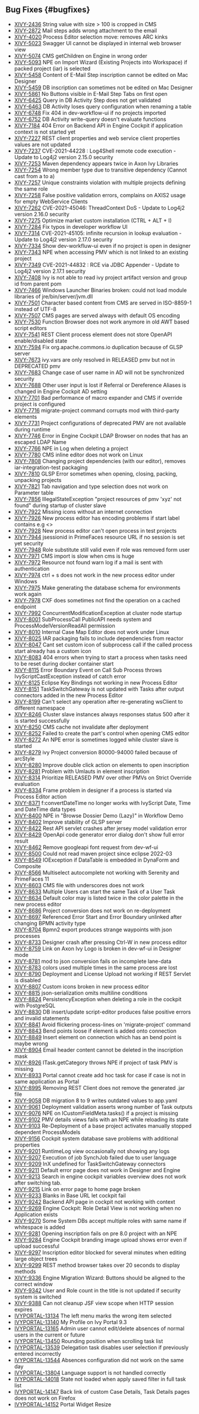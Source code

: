 ## Bug Fixes {#bugfixes}

* [XIVY-2436](https://axonivy.atlassian.net/browse/XIVY-2436) String value with size > 100 is cropped in CMS 
* [XIVY-2872](https://axonivy.atlassian.net/browse/XIVY-2872) Mail steps adds wrong attachment to the email 
* [XIVY-4020](https://axonivy.atlassian.net/browse/XIVY-4020) Process Editor selection move: removes ARC kinks 
* [XIVY-5023](https://axonivy.atlassian.net/browse/XIVY-5023) Swagger UI cannot be displayed in internal web browser view 
* [XIVY-5074](https://axonivy.atlassian.net/browse/XIVY-5074) CMS getChildren on Engine in wrong order 
* [XIVY-5093](https://axonivy.atlassian.net/browse/XIVY-5093) NPE on Import Wizard (Existing Projects into Workspace) if packed project (iar) is selected 
* [XIVY-5458](https://axonivy.atlassian.net/browse/XIVY-5458) Content of E-Mail Step inscription cannot be edited on Mac Designer 
* [XIVY-5459](https://axonivy.atlassian.net/browse/XIVY-5459) DB inscription can sometimes not be edited on Mac Designer 
* [XIVY-5861](https://axonivy.atlassian.net/browse/XIVY-5861) No Buttons visible in E-Mail Step Tabs on first open 
* [XIVY-6425](https://axonivy.atlassian.net/browse/XIVY-6425) Query in DB Activity Step does not get validated 
* [XIVY-6463](https://axonivy.atlassian.net/browse/XIVY-6463) DB Activity loses query configuration when renaming a table 
* [XIVY-6748](https://axonivy.atlassian.net/browse/XIVY-6748) Fix 404 in dev-workflow-ui if no projects imported 
* [XIVY-6752](https://axonivy.atlassian.net/browse/XIVY-6752) DB Activity write-query doesn't evaluate functions 
* [XIVY-7184](https://axonivy.atlassian.net/browse/XIVY-7184) 404 Error on Backend API in Engine Cockpit if application context is not started yet 
* [XIVY-7227](https://axonivy.atlassian.net/browse/XIVY-7227) REST client properties and web service client properties values are not updated 
* [XIVY-7237](https://axonivy.atlassian.net/browse/XIVY-7237) CVE-2021-44228 : Log4Shell remote code execution - Update to Log4j2 version 2.15.0 <span class="badge badge-pill badge-success">security</span>
* [XIVY-7253](https://axonivy.atlassian.net/browse/XIVY-7253) Maven dependency appears twice in Axon Ivy Libraries 
* [XIVY-7254](https://axonivy.atlassian.net/browse/XIVY-7254) Wrong member type due to transitive dependency (Cannot cast from a to a) 
* [XIVY-7257](https://axonivy.atlassian.net/browse/XIVY-7257) Unique constraints violation with multiple projects defining the same role 
* [XIVY-7258](https://axonivy.atlassian.net/browse/XIVY-7258) False positive validation errors, complains on AXIS2 usage for empty WebService Clients 
* [XIVY-7262](https://axonivy.atlassian.net/browse/XIVY-7262) CVE-2021-45046: ThreadContext DoS - Update to Log4j2 version 2.16.0 <span class="badge badge-pill badge-success">security</span>
* [XIVY-7275](https://axonivy.atlassian.net/browse/XIVY-7275) Optimize market custom installation (CTRL + ALT + I) 
* [XIVY-7284](https://axonivy.atlassian.net/browse/XIVY-7284) Fix typos in developer workflow UI 
* [XIVY-7314](https://axonivy.atlassian.net/browse/XIVY-7314) CVE-2021-45105: infinite recursion in lookup evaluation - Update to Log4j2 version 2.17.0 <span class="badge badge-pill badge-success">security</span>
* [XIVY-7334](https://axonivy.atlassian.net/browse/XIVY-7334) Show dev-workfluw-ui even if no project is open in designer 
* [XIVY-7343](https://axonivy.atlassian.net/browse/XIVY-7343) NPE when accessing PMV which is not linked to an existing project 
* [XIVY-7349](https://axonivy.atlassian.net/browse/XIVY-7349) CVE-2021-44832 : RCE via JDBC Appender - Update to Log4j2 version 2.17.1 <span class="badge badge-pill badge-success">security</span>
* [XIVY-7408](https://axonivy.atlassian.net/browse/XIVY-7408) Ivy is not able to read ivy project artifact version and group id from parent pom 
* [XIVY-7466](https://axonivy.atlassian.net/browse/XIVY-7466) Windows Launcher Binaries broken: could not load module libraries of jre/bin/server/jvm.dll 
* [XIVY-7501](https://axonivy.atlassian.net/browse/XIVY-7501) Character based content from CMS are served in ISO-8859-1 instead of UTF-8 
* [XIVY-7507](https://axonivy.atlassian.net/browse/XIVY-7507) CMS pages are served always with default OS encoding 
* [XIVY-7530](https://axonivy.atlassian.net/browse/XIVY-7530) Function Browser does not work anymore in old AWT based script editors 
* [XIVY-7541](https://axonivy.atlassian.net/browse/XIVY-7541) REST Client process element does not store OpenAPI enable/disabled state 
* [XIVY-7594](https://axonivy.atlassian.net/browse/XIVY-7594) Fix org.apache.commons.io duplication because of GLSP server 
* [XIVY-7673](https://axonivy.atlassian.net/browse/XIVY-7673) ivy.vars are only resolved in RELEASED pmv but not in DEPRECATED pmv 
* [XIVY-7683](https://axonivy.atlassian.net/browse/XIVY-7683) Change case of user name in AD will not be synchronized  <span class="badge badge-pill badge-success">security</span>
* [XIVY-7688](https://axonivy.atlassian.net/browse/XIVY-7688) Other user input is lost if Referral or Dereference Aliases is changed in Engine Cockpit AD setting  
* [XIVY-7701](https://axonivy.atlassian.net/browse/XIVY-7701) Bad performance of macro expander and CMS if override project is configured 
* [XIVY-7716](https://axonivy.atlassian.net/browse/XIVY-7716) migrate-project command corrupts mod with third-party elements 
* [XIVY-7731](https://axonivy.atlassian.net/browse/XIVY-7731) Project configurations of deprecated PMV are not available during runtime 
* [XIVY-7746](https://axonivy.atlassian.net/browse/XIVY-7746) Error in Engine Cockpit LDAP Browser on nodes that has an escaped LDAP Name 
* [XIVY-7766](https://axonivy.atlassian.net/browse/XIVY-7766) NPE in Log when deleting a project 
* [XIVY-7780](https://axonivy.atlassian.net/browse/XIVY-7780) CMS inline editor does not work on Linux 
* [XIVY-7808](https://axonivy.atlassian.net/browse/XIVY-7808) Changing project dependencies (with our editor), removes iar-integration-test packaging 
* [XIVY-7810](https://axonivy.atlassian.net/browse/XIVY-7810) GLSP Error sometimes when opening, closing, packing, unpacking projects 
* [XIVY-7821](https://axonivy.atlassian.net/browse/XIVY-7821) Tab navigation and type selection does not work on Parameter table 
* [XIVY-7856](https://axonivy.atlassian.net/browse/XIVY-7856) IllegalStateException "project resources of pmv 'xyz' not found" during startup of cluster slave  
* [XIVY-7922](https://axonivy.atlassian.net/browse/XIVY-7922) Missing icons without an internet connection 
* [XIVY-7926](https://axonivy.atlassian.net/browse/XIVY-7926) New process editor has encoding problems if start label contains e.g <>  
* [XIVY-7928](https://axonivy.atlassian.net/browse/XIVY-7928) New process editor can't open process in test projects 
* [XIVY-7944](https://axonivy.atlassian.net/browse/XIVY-7944) jsessionid in PrimeFaces resource URL if no session is set yet <span class="badge badge-pill badge-success">security</span>
* [XIVY-7948](https://axonivy.atlassian.net/browse/XIVY-7948) Role substitute still valid even if role was removed form user 
* [XIVY-7971](https://axonivy.atlassian.net/browse/XIVY-7971) CMS import is slow when cms is huge 
* [XIVY-7972](https://axonivy.atlassian.net/browse/XIVY-7972) Resource not found warn log if a mail is sent with authentication 
* [XIVY-7974](https://axonivy.atlassian.net/browse/XIVY-7974) ctrl + s does not work in the new process editor under Windows 
* [XIVY-7975](https://axonivy.atlassian.net/browse/XIVY-7975) Make generating the database schema for environments work again 
* [XIVY-7978](https://axonivy.atlassian.net/browse/XIVY-7978) CXF does sometimes not find the operation on a cached endpoint 
* [XIVY-7992](https://axonivy.atlassian.net/browse/XIVY-7992) ConcurrentModificationException at cluster node startup 
* [XIVY-8001](https://axonivy.atlassian.net/browse/XIVY-8001) SubProcessCall PublicAPI needs system and ProcessModelVersionReadAll permission 
* [XIVY-8010](https://axonivy.atlassian.net/browse/XIVY-8010) Internal Case Map Editor does not work under Linux 
* [XIVY-8025](https://axonivy.atlassian.net/browse/XIVY-8025) IAR packaging fails to include dependencies from reactor 
* [XIVY-8047](https://axonivy.atlassian.net/browse/XIVY-8047) Cant set custom icon of subprocess call if the called process start already has a custom icon 
* [XIVY-8083](https://axonivy.atlassian.net/browse/XIVY-8083) 404 errors when trying to start a process when tasks need to be reset during docker container start 
* [XIVY-8115](https://axonivy.atlassian.net/browse/XIVY-8115) Error Boundary Event on Call Sub Process throws IvyScriptCastException instead of catch error 
* [XIVY-8125](https://axonivy.atlassian.net/browse/XIVY-8125) Eclipse Key Bindings not working in new Process Editor 
* [XIVY-8151](https://axonivy.atlassian.net/browse/XIVY-8151) TaskSwitchGateway is not updated with Tasks after output connectors added in the new Process Editor 
* [XIVY-8199](https://axonivy.atlassian.net/browse/XIVY-8199) Can't select any operation after re-generating wsClient to different namespace 
* [XIVY-8246](https://axonivy.atlassian.net/browse/XIVY-8246) Cluster slave instances always responses status 500 after it is started successfully 
* [XIVY-8250](https://axonivy.atlassian.net/browse/XIVY-8250) CMS cache not invalidate after deployment 
* [XIVY-8252](https://axonivy.atlassian.net/browse/XIVY-8252) Failed to create the part's control when opening CMS editor 
* [XIVY-8272](https://axonivy.atlassian.net/browse/XIVY-8272) An NPE error is sometimes logged while cluster slave is started 
* [XIVY-8279](https://axonivy.atlassian.net/browse/XIVY-8279) ivy Project conversion 80000-94000 failed because of arcStyle 
* [XIVY-8280](https://axonivy.atlassian.net/browse/XIVY-8280) Improve double click action on elements to open inscription 
* [XIVY-8281](https://axonivy.atlassian.net/browse/XIVY-8281) Problem with Umlauts in element inscription 
* [XIVY-8314](https://axonivy.atlassian.net/browse/XIVY-8314) Prioritize RELEASED PMV over other PMVs on Strict Override evaluation 
* [XIVY-8334](https://axonivy.atlassian.net/browse/XIVY-8334) Frame problem in designer if a process is started via Process Editor action 
* [XIVY-8371](https://axonivy.atlassian.net/browse/XIVY-8371) f:convertDateTime no longer works with IvyScript Date, Time and DateTime data types 
* [XIVY-8400](https://axonivy.atlassian.net/browse/XIVY-8400) NPE in "Browse Dossier Demo (Lazy)" in Workflow Demo 
* [XIVY-8402](https://axonivy.atlassian.net/browse/XIVY-8402) Improve stability of GLSP server 
* [XIVY-8422](https://axonivy.atlassian.net/browse/XIVY-8422) Rest API servlet crashes after jersey model validation error 
* [XIVY-8429](https://axonivy.atlassian.net/browse/XIVY-8429) OpenApi code generator error dialog don't show full error result 
* [XIVY-8462](https://axonivy.atlassian.net/browse/XIVY-8462) Remove googleapi font request from dev-wf-ui 
* [XIVY-8500](https://axonivy.atlassian.net/browse/XIVY-8500) Could not read maven project since eclipse 2022-03 
* [XIVY-8549](https://axonivy.atlassian.net/browse/XIVY-8549) IOException if DataTable is embedded in  DynaForm and Composite 
* [XIVY-8566](https://axonivy.atlassian.net/browse/XIVY-8566) Multiselect autocomplete not working with Serenity and PrimeFaces 11 
* [XIVY-8603](https://axonivy.atlassian.net/browse/XIVY-8603) CMS file with underscores does not work 
* [XIVY-8633](https://axonivy.atlassian.net/browse/XIVY-8633) Multiple Users can start the same Task of a User Task 
* [XIVY-8634](https://axonivy.atlassian.net/browse/XIVY-8634) Default color may is listed twice in the color palette in the new process editor 
* [XIVY-8686](https://axonivy.atlassian.net/browse/XIVY-8686) Project conversion does not work on re-deployment 
* [XIVY-8697](https://axonivy.atlassian.net/browse/XIVY-8697) Referenced Error Start and Error Boundary unlinked after changing BPMN activity type 
* [XIVY-8704](https://axonivy.atlassian.net/browse/XIVY-8704) Bpmn2 export produces strange waypoints with json processes 
* [XIVY-8733](https://axonivy.atlassian.net/browse/XIVY-8733) Designer crash after pressing Ctrl-W in new process editor 
* [XIVY-8759](https://axonivy.atlassian.net/browse/XIVY-8759) Link on Axon Ivy Logo is broken in dev-wf-ui in Designer mode 
* [XIVY-8781](https://axonivy.atlassian.net/browse/XIVY-8781) mod to json conversion fails on incomplete lane-data 
* [XIVY-8783](https://axonivy.atlassian.net/browse/XIVY-8783) colors used multiple times in the same process are lost 
* [XIVY-8790](https://axonivy.atlassian.net/browse/XIVY-8790) Deployment and License Upload not working if REST Servlet is disabled 
* [XIVY-8807](https://axonivy.atlassian.net/browse/XIVY-8807) Custom icons broken in new process editor 
* [XIVY-8815](https://axonivy.atlassian.net/browse/XIVY-8815) json-serialization omits multiline conditions 
* [XIVY-8824](https://axonivy.atlassian.net/browse/XIVY-8824) PersistencyException when deleting a role in the cockpit with PostgreSQL 
* [XIVY-8830](https://axonivy.atlassian.net/browse/XIVY-8830) DB insert/update script-editor produces false positive errors and invalid statements 
* [XIVY-8841](https://axonivy.atlassian.net/browse/XIVY-8841) Avoid flickering process-lines on 'migrate-project' command 
* [XIVY-8843](https://axonivy.atlassian.net/browse/XIVY-8843) Bend points loose if element is added onto connection 
* [XIVY-8849](https://axonivy.atlassian.net/browse/XIVY-8849) Insert element on connection which has an bend point is maybe wrong 
* [XIVY-8904](https://axonivy.atlassian.net/browse/XIVY-8904) Email header content cannot be deleted in the inscription mask 
* [XIVY-8926](https://axonivy.atlassian.net/browse/XIVY-8926) ITask.getCategory throws NPE if project of task PMV is missing 
* [XIVY-8933](https://axonivy.atlassian.net/browse/XIVY-8933) Portal cannot create add hoc task for case if case is not in same application as Portal 
* [XIVY-8995](https://axonivy.atlassian.net/browse/XIVY-8995) Removing REST Client does not remove the generated .jar file 
* [XIVY-9058](https://axonivy.atlassian.net/browse/XIVY-9058) DB migration 8 to 9 writes outdated values to app.yaml 
* [XIVY-9061](https://axonivy.atlassian.net/browse/XIVY-9061) Deployment validation asserts wrong number of Task outputs 
* [XIVY-9076](https://axonivy.atlassian.net/browse/XIVY-9076) NPE on ICustomFieldMeta.tasks() if a project is missing 
* [XIVY-9102](https://axonivy.atlassian.net/browse/XIVY-9102) PMV details views fails with an NPE while reloading its state 
* [XIVY-9103](https://axonivy.atlassian.net/browse/XIVY-9103) Re-Deployment of a base project activates manually stopped dependent ProcessModels 
* [XIVY-9156](https://axonivy.atlassian.net/browse/XIVY-9156) Cockpit system database save problems with additional properties 
* [XIVY-9201](https://axonivy.atlassian.net/browse/XIVY-9201) RuntimeLog view occasionally not showing any logs 
* [XIVY-9207](https://axonivy.atlassian.net/browse/XIVY-9207) Execution of job SynchJob failed due to user language 
* [XIVY-9209](https://axonivy.atlassian.net/browse/XIVY-9209) InX undefined for TaskSwitchGateway connectors 
* [XIVY-9211](https://axonivy.atlassian.net/browse/XIVY-9211) Default error page does not work in Designer and Engine 
* [XIVY-9213](https://axonivy.atlassian.net/browse/XIVY-9213) Search in engine cockpit variables overview does not work after switching tab. 
* [XIVY-9215](https://axonivy.atlassian.net/browse/XIVY-9215) Link on error page to home page broken 
* [XIVY-9233](https://axonivy.atlassian.net/browse/XIVY-9233) Blanks in Base URL let cockpit fail 
* [XIVY-9242](https://axonivy.atlassian.net/browse/XIVY-9242) Backend API page in cockpit not working with context 
* [XIVY-9269](https://axonivy.atlassian.net/browse/XIVY-9269) Engine Cockpit: Role Detail View is not working when no Application exists 
* [XIVY-9270](https://axonivy.atlassian.net/browse/XIVY-9270) Some System DBs accept multiple roles with same name if whitespace is added 
* [XIVY-9281](https://axonivy.atlassian.net/browse/XIVY-9281) Opening inscription fails on pre 8.0 project with an NPE 
* [XIVY-9284](https://axonivy.atlassian.net/browse/XIVY-9284) Engine Cockpit branding image upload shows error even if upload successful 
* [XIVY-9297](https://axonivy.atlassian.net/browse/XIVY-9297) Inscription editor blocked for several minutes when editing large object trees 
* [XIVY-9299](https://axonivy.atlassian.net/browse/XIVY-9299) REST method browser takes over 20 seconds to display methods 
* [XIVY-9336](https://axonivy.atlassian.net/browse/XIVY-9336) Engine Migration Wizard: Buttons should be aligned to the correct window 
* [XIVY-9342](https://axonivy.atlassian.net/browse/XIVY-9342) User and Role count in the title is not updated if security system is switched 
* [XIVY-9388](https://axonivy.atlassian.net/browse/XIVY-9388) Can not cleanup JSF view scope when HTTP session expires 
* [IVYPORTAL-13134](https://axonivy.atlassian.net/browse/IVYPORTAL-13134) The left menu marks the wrong item selected 
* [IVYPORTAL-13140](https://axonivy.atlassian.net/browse/IVYPORTAL-13140) My Profile on Ivy Portal 9.3 
* [IVYPORTAL-13165](https://axonivy.atlassian.net/browse/IVYPORTAL-13165) Admin user cannot edit/delete absences of normal users in the current or future  
* [IVYPORTAL-13450](https://axonivy.atlassian.net/browse/IVYPORTAL-13450) Rounding position when scrolling task list 
* [IVYPORTAL-13539](https://axonivy.atlassian.net/browse/IVYPORTAL-13539) Delegation task disables user selection if previously entered incorrectly 
* [IVYPORTAL-13544](https://axonivy.atlassian.net/browse/IVYPORTAL-13544) Absences configuration did not work on the same day 
* [IVYPORTAL-13804](https://axonivy.atlassian.net/browse/IVYPORTAL-13804) Language support is not handled correctly 
* [IVYPORTAL-14018](https://axonivy.atlassian.net/browse/IVYPORTAL-14018) State not loaded when apply saved filter in full task list 
* [IVYPORTAL-14147](https://axonivy.atlassian.net/browse/IVYPORTAL-14147) Back link of custom Case Details, Task Details pages does not work on Firefox 
* [IVYPORTAL-14152](https://axonivy.atlassian.net/browse/IVYPORTAL-14152) Portal Widget Resize 